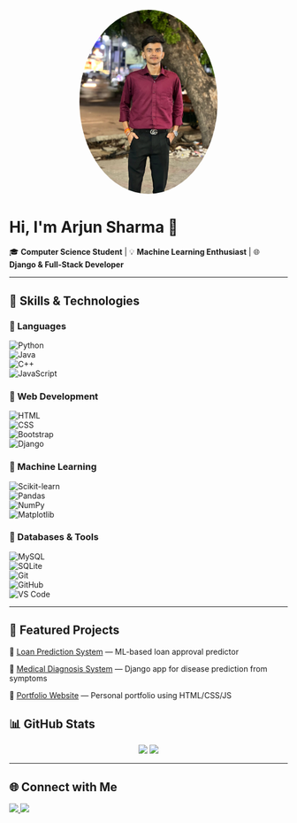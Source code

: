<p align="center">
  <img src="WhatsApp Image 2024-11-14 at 12.11.30 PM.jpeg" alt="Arjun Sharma" width="250" style="border-radius:50%;" />
</p>

# Hi, I'm Arjun Sharma 👋  
🎓 **Computer Science Student** | 💡 **Machine Learning Enthusiast** | 🌐 **Django & Full-Stack Developer**  

---

## 🚀 Skills & Technologies  

### 🔹 Languages  
![Python](https://img.shields.io/badge/Python-3776AB?style=for-the-badge&logo=python&logoColor=white)  
![Java](https://img.shields.io/badge/Java-007396?style=for-the-badge&logo=java&logoColor=white)  
![C++](https://img.shields.io/badge/C++-00599C?style=for-the-badge&logo=cplusplus&logoColor=white)  
![JavaScript](https://img.shields.io/badge/JavaScript-F7DF1E?style=for-the-badge&logo=javascript&logoColor=black)  

### 🔹 Web Development  
![HTML](https://img.shields.io/badge/HTML5-E34F26?style=for-the-badge&logo=html5&logoColor=white)  
![CSS](https://img.shields.io/badge/CSS3-1572B6?style=for-the-badge&logo=css3&logoColor=white)  
![Bootstrap](https://img.shields.io/badge/Bootstrap-7952B3?style=for-the-badge&logo=bootstrap&logoColor=white)  
![Django](https://img.shields.io/badge/Django-092E20?style=for-the-badge&logo=django&logoColor=white)  

### 🔹 Machine Learning  
![Scikit-learn](https://img.shields.io/badge/Scikit--learn-F7931E?style=for-the-badge&logo=scikit-learn&logoColor=white)  
![Pandas](https://img.shields.io/badge/Pandas-150458?style=for-the-badge&logo=pandas&logoColor=white)  
![NumPy](https://img.shields.io/badge/NumPy-013243?style=for-the-badge&logo=numpy&logoColor=white)  
![Matplotlib](https://img.shields.io/badge/Matplotlib-3776AB?style=for-the-badge&logo=plotly&logoColor=white)  

### 🔹 Databases & Tools  
![MySQL](https://img.shields.io/badge/MySQL-4479A1?style=for-the-badge&logo=mysql&logoColor=white)  
![SQLite](https://img.shields.io/badge/SQLite-003B57?style=for-the-badge&logo=sqlite&logoColor=white)  
![Git](https://img.shields.io/badge/Git-F05032?style=for-the-badge&logo=git&logoColor=white)  
![GitHub](https://img.shields.io/badge/GitHub-181717?style=for-the-badge&logo=github&logoColor=white)  
![VS Code](https://img.shields.io/badge/VS%20Code-0078D4?style=for-the-badge&logo=visualstudiocode&logoColor=white)  

---

## 📂 Featured Projects  
🔹 [Loan Prediction System](https://github.com/your-username/loan_prediction) — ML-based loan approval predictor

🔹 [Medical Diagnosis System](https://github.com/your-username/medical_diagnosis) — Django app for disease prediction from symptoms  

🔹 [Portfolio Website](https://github.com/your-username/portfolio) — Personal portfolio using HTML/CSS/JS
  
## 📊 GitHub Stats  

<p align="center">
  <img src="https://github-readme-stats.vercel.app/api?username=your-username&show_icons=true&theme=tokyonight" height="180" />
  <img src="https://github-readme-stats.vercel.app/api/top-langs/?username=your-username&layout=compact&theme=tokyonight" height="180" />
</p>

---

## 🌐 Connect with Me  

<p align="left">
  <a href="https://linkedin.com/in/your-profile">
    <img src="https://img.shields.io/badge/LinkedIn-0077B5?style=for-the-badge&logo=linkedin&logoColor=white"/>
  </a>
  <a href="mailto:your.email@example.com">
    <img src="https://img.shields.io/badge/Email-D14836?style=for-the-badge&logo=gmail&logoColor=white"/>
  </a>
</p>

